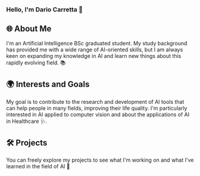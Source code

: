 ### Hello, I'm Dario Carretta 👋

## 🌐 About Me

I'm an Artificial Intelligence BSc graduated student. My study background has provided me with a wide range of AI-oriented skills, but I am always keen on expanding my knowledge in AI and learn new things about this rapidly evolving field. 📚

## 🌍 Interests and Goals

My goal is to contribute to the research and development of AI tools that can help people in many fields, improving their life quality. I'm particularly interested in AI applied to computer vision and about the applications of AI in Healthcare 🩺.

## 🛠️ Projects

You can freely explore my projects to see what I'm working on and what I've learned in the field of AI 👀
